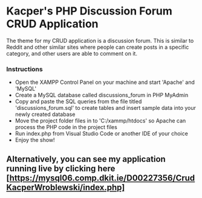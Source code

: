 # Kacper's PHP Discussion Forum CRUD Application
The theme for my CRUD application is a discussion forum. This is similar to Reddit and other similar sites where people can create posts in a specific category, and other users are able to comment on it.

### Instructions
* Open the XAMPP Control Panel on your machine and start 'Apache' and 'MySQL'
* Create a MySQL database called discussions_forum in PHP MyAdmin
* Copy and paste the SQL queries from the file titled 'discussions_forum.sql' to create tables and insert sample data into your newly created database
* Move the project folder files in to 'C:/xammp/htdocs' so Apache can process the PHP code in the project files
* Run index.php from Visual Studio Code or another IDE of your choice
* Enjoy the show!

## Alternatively, you can see my application running live by clicking here [https://mysql06.comp.dkit.ie/D00227356/CrudKacperWroblewski/index.php]
